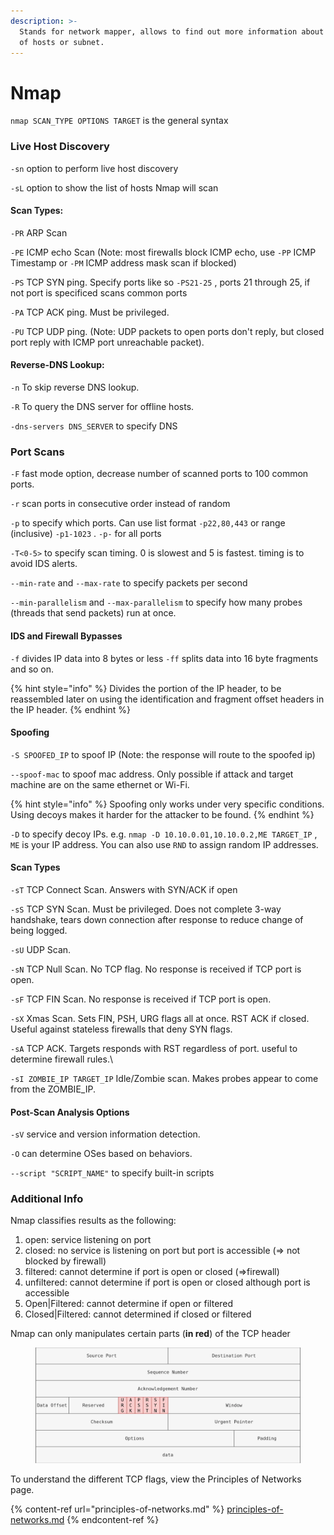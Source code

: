 ```yaml
---
description: >-
  Stands for network mapper, allows to find out more information about a group
  of hosts or subnet.
---
```


# Nmap

`nmap SCAN_TYPE OPTIONS TARGET` is the general syntax&#x20;

### Live Host Discovery

`-sn` option to perform live host discovery

`-sL` option to show the list of hosts Nmap will scan

#### Scan Types:

`-PR` ARP Scan

`-PE` ICMP echo Scan (Note: most firewalls block ICMP echo, use `-PP` ICMP Timestamp or `-PM` ICMP address mask scan if blocked)

`-PS` TCP SYN ping. Specify ports like so `-PS21-25` , ports 21 through 25, if not port is specificed scans common ports

`-PA` TCP ACK ping. Must be privileged.

`-PU` TCP UDP ping. (Note: UDP packets to open ports don't reply, but closed port reply with ICMP port unreachable packet).

#### Reverse-DNS Lookup:

`-n` To skip reverse DNS lookup.

&#x20;`-R` To query the DNS server for offline hosts.

`-dns-servers DNS_SERVER` to specify DNS

### Port Scans

`-F` fast mode option, decrease number of scanned ports to 100 common ports.

`-r` scan ports in consecutive order instead of random

`-p` to specify which ports. Can use list format `-p22,80,443` or range (inclusive) `-p1-1023` . `-p-` for all ports

`-T<0-5>` to specify scan timing. 0 is slowest and 5 is fastest. timing is to avoid IDS alerts.

`--min-rate` and `--max-rate` to specify packets per second

`--min-parallelism` and `--max-parallelism` to specify how many probes (threads that send packets) run at once.

#### IDS and Firewall Bypasses

`-f` divides IP data into 8 bytes or less `-ff` splits data into 16 byte fragments and so on.

{% hint style="info" %}
Divides the portion of the IP header, to be reassembled later on using the identification and fragment offset headers in the IP header.&#x20;
{% endhint %}

#### Spoofing

`-S SPOOFED_IP` to spoof IP (Note: the response will route to the spoofed ip)

`--spoof-mac` to spoof mac address. Only possible if attack and target machine are on the same ethernet or Wi-Fi.

{% hint style="info" %}
Spoofing only works under very specific conditions. Using decoys makes it harder for the attacker to be found.
{% endhint %}

`-D` to specify decoy IPs. e.g. `nmap -D 10.10.0.01,10.10.0.2,ME TARGET_IP` , `ME` is your IP address. You can also use `RND` to assign random IP addresses.

#### Scan Types

`-sT` TCP Connect Scan. Answers with SYN/ACK if open

`-sS` TCP SYN Scan. Must be privileged. Does not complete 3-way handshake, tears down connection after response to reduce change of being logged.

`-sU` UDP Scan.

`-sN` TCP Null Scan. No TCP flag. No response is received if TCP port is open.

`-sF` TCP FIN Scan. No response is received if TCP port is open.

`-sX` Xmas Scan. Sets FIN, PSH, URG flags all at once. RST ACK if closed. Useful against stateless firewalls that deny SYN flags.

`-sA` TCP ACK. Targets responds with RST regardless of port. useful to determine firewall rules.\\

`-sI ZOMBIE_IP TARGET_IP` Idle/Zombie scan. Makes probes appear to come from the ZOMBIE\_IP.&#x20;

#### Post-Scan Analysis Options

`-sV` service and version information detection.

`-O` can determine OSes based on behaviors.

`--script "SCRIPT_NAME"` to specify built-in scripts

### Additional Info

Nmap classifies results as the following:

1. open: service listening on port
2. closed: no service is listening on port but port is accessible (⇒ not blocked by firewall)
3. filtered: cannot determine if port is open or closed (⇒firewall)
4. unfiltered: cannot determine if port is open or closed although port is accessible
5. Open|Filtered: cannot determine if open or filtered
6. Closed|Filtered: cannot determined if closed or filtered

Nmap can only manipulates certain parts (**in red**) of the TCP header

<figure><img src=".gitbook/assets/image.png" alt=""><figcaption></figcaption></figure>

To understand the different TCP flags, view the Principles of Networks page.

{% content-ref url="principles-of-networks.md" %}
[principles-of-networks.md](principles-of-networks.md)
{% endcontent-ref %}


